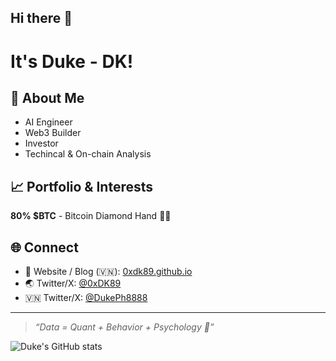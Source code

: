 ## Hi there 👋

<!--
**0xdk89/0xdk89** is a ✨ _special_ ✨ repository because its `README.md` (this file) appears on your GitHub profile.

Here are some ideas to get you started:

- 🔭 I’m currently working on ...
- 🌱 I’m currently learning ...
- 👯 I’m looking to collaborate on ...
- 🤔 I’m looking for help with ...
- 💬 Ask me about ...
- 📫 How to reach me: ...
- 😄 Pronouns: ...
- ⚡ Fun fact: ...
-->

# It's Duke - DK!

## 🧠 About Me
* AI Engineer
* Web3 Builder
* Investor
* Techincal & On-chain Analysis
  
## 📈 Portfolio & Interests
**80% $BTC** - Bitcoin Diamond Hand 💎🙌
## 🌐 Connect
- 🧭 Website / Blog (🇻🇳): [0xdk89.github.io](https://0xdk89.github.io)
- 🌏 Twitter/X: [@0xDK89](https://twitter.com/0xDK89)
- 🇻🇳 Twitter/X: [@DukePh8888](https://twitter.com/DukePh8888)
---

> _“Data = Quant + Behavior + Psychology 🧠”_
> 
![Duke's GitHub stats](https://github-readme-stats.vercel.app/api?username=0xdk89&show_icons=true&theme=dracula)
